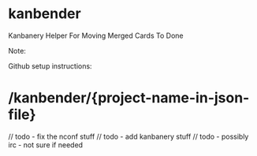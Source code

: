kanbender
=========

Kanbanery Helper For Moving Merged Cards To Done

Note:

Github setup instructions:
# /kanbender/{project-name-in-json-file}

// todo - fix the nconf stuff
// todo - add kanbanery stuff
// todo - possibly irc - not sure if needed
